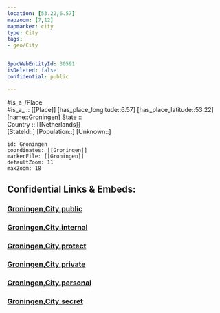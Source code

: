 ```yaml
---
location: [53.22,6.57] 
mapzoom: [7,12] 
mapmarker: city 
type: City
tags:
- geo/City


SpocWebEntityId: 30591
isDeleted: false
confidential: public

---
```

#is_a_/Place  
#is_a_ :: [[Place]] 
[has_place_longitude::6.57] 
[has_place_latitude::53.22] 
[name::Groningen] 
State ::  
Country :: [[Netherlands]]  
[StateId::] 
[Population::] 
[Unknown::] 


```leaflet
id: Groningen
coordinates: [[Groningen]] 
markerFile: [[Groningen]] 
defaultZoom: 11 
maxZoom: 18
```


## Confidential Links & Embeds: 

### [Groningen,City.public](/_public/\Earth\Continent\Europe\Europe~West\Netherlands\Provinces~Netherlands\Groningen,Province\counties~Groningen\Groningen-countyGroningen,City.public.md) 

### [Groningen,City.internal](/_internal/\Earth\Continent\Europe\Europe~West\Netherlands\Provinces~Netherlands\Groningen,Province\counties~Groningen\Groningen-countyGroningen,City.internal.md) 

### [Groningen,City.protect](/_protect/\Earth\Continent\Europe\Europe~West\Netherlands\Provinces~Netherlands\Groningen,Province\counties~Groningen\Groningen-countyGroningen,City.protect.md) 

### [Groningen,City.private](/_private/\Earth\Continent\Europe\Europe~West\Netherlands\Provinces~Netherlands\Groningen,Province\counties~Groningen\Groningen-countyGroningen,City.private.md) 

### [Groningen,City.personal](/_personal/\Earth\Continent\Europe\Europe~West\Netherlands\Provinces~Netherlands\Groningen,Province\counties~Groningen\Groningen-countyGroningen,City.personal.md) 

### [Groningen,City.secret](/_secret/\Earth\Continent\Europe\Europe~West\Netherlands\Provinces~Netherlands\Groningen,Province\counties~Groningen\Groningen-countyGroningen,City.secret.md)

